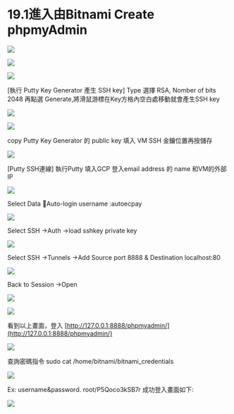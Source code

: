 # 19.1進入由Bitnami Create phpmyAdmin

![](../.gitbook/assets/image%20%2843%29.png)

![](../.gitbook/assets/image%20%2837%29.png)

![](../.gitbook/assets/image%20%2852%29.png)

\[執行 Putty Key Generator 產生 SSH key\] Type 選擇 RSA, Nomber of bits 2048 再點選 Generate,將滑鼠游標在Key方格內空白處移動就會產生SSH key  


![](../.gitbook/assets/image%20%2851%29.png)

![](../.gitbook/assets/image%20%2848%29.png)

copy Putty Key Generator 的 public key 填入 VM SSH 金鑰位置再按儲存  


![](../.gitbook/assets/image%20%2838%29.png)

\[Putty SSH連線\] 執行Putty 填入GCP 登入email address 的 name 和VM的外部IP  


![](../.gitbook/assets/image%20%2855%29.png)

Select Data Auto-login username :autoecpay  


![](../.gitbook/assets/image%20%2845%29.png)

Select SSH -&gt;Auth -&gt;load sshkey private key

![](../.gitbook/assets/image%20%2854%29.png)

Select SSH -&gt;Tunnels -&gt;Add Source port 8888 & Destination localhost:80

![](../.gitbook/assets/image%20%2839%29.png)

Back to Session -&gt;Open  


![](../.gitbook/assets/image%20%2841%29.png)

![](../.gitbook/assets/image%20%2847%29.png)

看到以上畫面，登入 [http://127.0.0.1:8888/phpmyadmin/](http://127.0.0.1:8888/phpmyadmin/)  


![](../.gitbook/assets/image%20%2840%29.png)

查詢密碼指令 sudo cat /home/bitnami/bitnami\_credentials  


![](../.gitbook/assets/image%20%2849%29.png)

Ex: username&password. root/P5Qoco3kSB7r 成功登入畫面如下:

![](../.gitbook/assets/image%20%2844%29.png)

